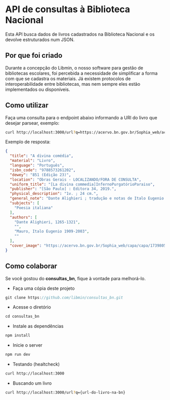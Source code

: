 # API de consultas à Biblioteca Nacional

Esta API busca dados de livros cadastrados na Biblioteca Nacional e os devolve estruturados num JSON.

## Por que foi criado

Durante a concepção do Libmin, o nosso software para gestão de bibliotecas escolares, foi percebida a necessidade de simplificar a forma com que se cadastra os materiais. Já existem protocolos de interoperabilidade entre bibliotecas, mas nem sempre eles estão implementados ou disponíveis.

## Como utilizar

Faça uma consulta para o endpoint abaixo informando a URl do livro que desejar parsear, exemplo:

```bash
curl http://localhost:3000/url?q=https://acervo.bn.gov.br/Sophia_web/acervo/detalhe/1733119
```

Exemplo de resposta:

```json
{
  "title": "A divina comédia",
  "material": "Livro",
  "language": "Português",
  "isbn_code": "9788573261202",
  "dewey": "851 (Edição 23)",
  "location": "Obras Gerais - LOCALIZANDO/FORA DE CONSULTA",
  "uniform_title": "[La divina commedia]InfernoPurgatórioParaiso",
  "publisher": "[São Paulo] : Editora 34, 2019.",
  "physical_description": "1v. ; 24 cm.",
  "general_note": "Dante Alighieri ; tradução e notas de Italo Eugenio Mauro ; prefácio de Otto Maria Carpeaux",
  "subjects": [
    "Poesia italiana"
  ],
  "authors": [
    "Dante Alighieri, 1265-1321",
    "",
    "Mauro, Italo Eugenio 1909-2003",
    ""
  ],
  "cover_image": "https://acervo.bn.gov.br/Sophia_web/capa/capa/1739805"
}
```

## Como colaborar

Se você gostou do <strong>consultas_bn</strong>, fique à vontade para melhorá-lo.

- Faça uma cópia deste projeto
```js
git clone https://github.com/libmin/consultas_bn.git
```

- Acesse o diretório
```js
cd consultas_bn
```

- Instale as dependências
```js
npm install
```

- Inicie o server
```js
npm run dev
```

- Testando (healtcheck)
```bash 
curl http://localhost:3000
```

- Buscando um livro
```bash
curl http://localhost:3000/url?q={url-do-livro-na-bn}
```
